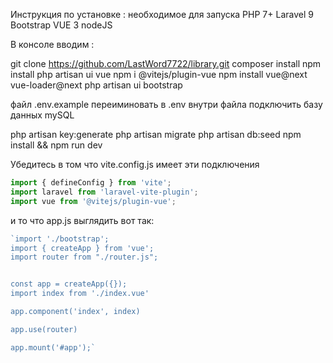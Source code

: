 Инструкция по установке : 
необходимое для запуска 
    PHP 7+
    Laravel 9
    Bootstrap 
    VUE 3
    nodeJS 
    

В консоле вводим :

git clone https://github.com/LastWord7722/library.git
composer install
npm  install
php artisan ui vue
npm i @vitejs/plugin-vue
npm install vue@next vue-loader@next
php artisan ui bootstrap

файл .env.example переиминовать в .env  внутри файла подключить базу данных mySQL

php artisan key:generate
php artisan migrate
php artisan db:seed
npm  install && npm run dev




Убедитесь в том что vite.config.js имеет эти подключения
```javascript
import { defineConfig } from 'vite';
import laravel from 'laravel-vite-plugin';
import vue from '@vitejs/plugin-vue';
```
и то что app.js  выглядить вот так:
```javascript
`import './bootstrap';
import { createApp } from 'vue';
import router from "./router.js";


const app = createApp({});
import index from './index.vue'

app.component('index', index)

app.use(router)

app.mount('#app');`
```